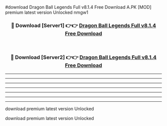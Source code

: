 #download Dragon Ball Legends Full v8.1.4 Free Download A.PK [MOD] premium latest version Unlocked nmgw1 



<div align="center">
<h3>🔴 Download [Server1] 👉👉 <a href="https://download1apk.web.app/">Dragon Ball Legends Full v8.1.4 Free Download</a></h3><br>

<h3>🔴 Download [Server2] 👉👉 <a href="https://download1apk.web.app/">Dragon Ball Legends Full v8.1.4 Free Download</a></h3>
</div>





----------------------------------------------------------

----------------------------------------------------------

----------------------------------------------------------

----------------------------------------------------------

----------------------------------------------------------

----------------------------------------------------------

----------------------------------------------------------

download premium latest version Unlocked

download premium latest version Unlocked
